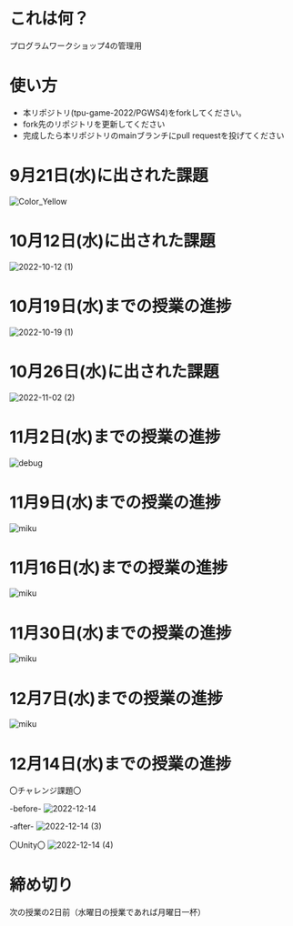 # これは何？
プログラムワークショップ4の管理用

# 使い方

- 本リポジトリ(tpu-game-2022/PGWS4)をforkしてください。
- fork先のリポジトリを更新してください
- 完成したら本リポジトリのmainブランチにpull requestを投げてください

# 9月21日(水)に出された課題
![Color_Yellow](https://user-images.githubusercontent.com/71643403/191464509-11de66c8-bac0-49d6-abe6-62811e79413c.png)

# 10月12日(水)に出された課題
![2022-10-12 (1)](https://user-images.githubusercontent.com/71643403/195298667-8fca590c-bfe6-4039-8002-0dc5bddef8f8.png)


# 10月19日(水)までの授業の進捗
![2022-10-19 (1)](https://user-images.githubusercontent.com/71643403/196703027-ac78c4b3-2118-4430-a851-6d96fc1e5bd6.png)

# 10月26日(水)に出された課題
![2022-11-02 (2)](https://user-images.githubusercontent.com/71643403/199426753-e3e14501-7ba3-45aa-82ed-cc324e728ae2.png)

# 11月2日(水)までの授業の進捗
![debug](https://user-images.githubusercontent.com/71643403/199436669-a6e53245-daa7-4f89-8e9b-0949ca306bcb.gif)

# 11月9日(水)までの授業の進捗
![miku](https://user-images.githubusercontent.com/71643403/200813309-d053e9b4-1e1c-4ce7-a635-b324a109120b.gif)

# 11月16日(水)までの授業の進捗
![miku](https://user-images.githubusercontent.com/71643403/202171398-2ca2ba2c-2f58-4ad6-adc0-dde6e6a7156c.gif)

# 11月30日(水)までの授業の進捗
![miku](https://user-images.githubusercontent.com/71643403/205509377-8ffda03b-224f-41f5-b169-f447247e360b.gif)

# 12月7日(水)までの授業の進捗
![miku](https://user-images.githubusercontent.com/71643403/206132396-dfd72324-a6fd-41e2-9fa1-e0ecb655aa63.gif)

# 12月14日(水)までの授業の進捗
〇チャレンジ課題〇

-before-
![2022-12-14](https://user-images.githubusercontent.com/71643403/207550957-9a25766e-39d4-4bd5-b0fa-260ed841b550.png)

-after-
![2022-12-14 (3)](https://user-images.githubusercontent.com/71643403/207550978-b6849824-e261-4fab-b200-878eb6e8f3cd.png)

〇Unity〇
![2022-12-14 (4)](https://user-images.githubusercontent.com/71643403/207551252-ca7e4c07-9190-4d44-b14a-e76c2cbf6b7b.png)

# 締め切り
次の授業の2日前（水曜日の授業であれば月曜日一杯）
